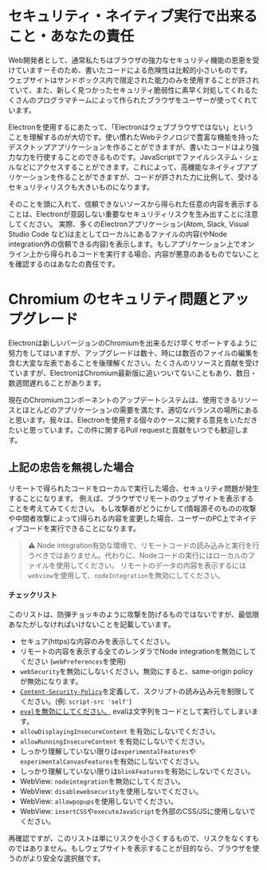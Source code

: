 # セキュリティ・ネイティブ実行で出来ること・あなたの責任

Web開発者として、通常私たちはブラウザの強力なセキュリティ機能の恩恵を受けていますーそのため、書いたコードによる危険性は比較的小さいものです。
ウェブサイトはサンドボックス内で限定された能力のみを使用することが許されていて、また、新しく見つかったセキュリティ脆弱性に素早く対処してくれるたくさんのプログラマチームによって作られたブラウザをユーザーが使ってくれています。

Electronを使用するにあたって、「Electronはウェブブラウザではない」ということを理解するのが大切です。使い慣れたWebテクノロジで豊富な機能を持ったデスクトップアプリケーションを作ることができますが、書いたコードはより強力な力を行使することのできるものです。JavaScriptでファイルシステム・シェルなどにアクセスすることができます。これによって、高機能なネイティブアプリケーションを作ることができますが、コードが許された力に比例して、受けるセキュリティリスクも大きいものになります。

そのことを頭に入れて、信頼できないソースから得られた任意の内容を表示することは、Electronが意図しない重要なセキュリティリスクを生み出すことに注意してください。
実際、多くのElectronアプリケーション(Atom, Slack, Visual Studio Code など)は主としてローカルにあるファイルの内容(やNode integration外の信頼できる内容)を表示します。もしアプリケーション上でオンライン上から得られるコードを実行する場合、内容が悪意のあるものでないことを確認するのはあなたの責任です。


# Chromium のセキュリティ問題とアップグレード

Electronは新しいバージョンのChromiumを出来るだけ早くサポートするように努力をしてはいますが、アップグレードは数十、時には数百のファイルの編集を含む大変な左表であることを後理解ください。たくさんのリソースと貢献を受けていますが、ElectronはChromium最新版に追いついてないこともあり、数日・数週間遅れることがあります。

現在のChromiumコンポーネントのアップデートシステムは、使用できるリソースとほとんどのアプリケーションの需要を満たす、適切なバランスの場所にあると思います。我々は、Electronを使用する個々のケースに関する意見をいただきたいと思っています。この件に関するPull requestと貢献をいつでも歓迎します。


## 上記の忠告を無視した場合
リモートで得られたコードをローカルで実行した場合、セキュリティ問題が発生することになります。
例えば、ブラウザでリモートのウェブサイトを表示することを考えてみてください。
もし攻撃者がどうにかして(情報源そのものの攻撃や中間者攻撃によって)得られる内容を変更した場合、ユーザーのPC上でネイティブコードを実行できることになります。

> :warning: Node integration有効な環境で、リモートコードの読み込みと実行を行うべきではありません。代わりに、Nodeコードの実行にはローカルのファイルを使用してください。
リモートのデータの内容を表示するには`webview`を使用して、`nodeIntegration`を無効にしてください。

#### チェックリスト
このリストは、防弾チョッキのように攻撃を防げるものではないですが、最低限あなたがしなければいけないことを記載しています。

* セキュア(https)な内容のみを表示してください。
* リモートの内容を表示する全てのレンダラでNode integrationを無効にしてください (`webPreferences`を使用)
* `webSecurity`を無効にしないください。無効にすると、same-origin policyが無効になります。
* [`Content-Security-Policy`](http://www.html5rocks.com/en/tutorials/security/content-security-policy/)を定義して、スクリプトの読み込み元を制限してください。(例: `script-src 'self'`)
* [`eval`を無効にしてください。](https://github.com/nylas/N1/blob/0abc5d5defcdb057120d726b271933425b75b415/static/index.js#L6) evalは文字列をコードとして実行してしまいます。
* `allowDisplayingInsecureContent` を有効にしないでください。
* `allowRunningInsecureContent` を有効にしないでください。
* しっかり理解していない限りは`experimentalFeatures`や`experimentalCanvasFeatures`を有効にしないでください。
* しっかり理解していない限りは`blinkFeatures`を有効にしないでください。
* WebView: `nodeintegration`を無効にしてください。
* WebView: `disablewebsecurity`を使用しないでください。
* WebView: `allowpopups`を使用しないでください。
* WebView: `insertCSS`や`executeJavaScript`を外部のCSS/JSに使用しないでください。

再確認ですが、このリストは単にリスクを小さくするもので、リスクをなくすものではありません。もしウェブサイトを表示することが目的なら、ブラウザを使うのがより安全な選択肢です。

